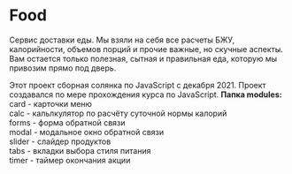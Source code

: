 # Food
Сервис доставки еды. Мы взяли на себя все расчеты БЖУ, калорийности, объемов порций и прочие важные, но скучные аспекты. Вам остается только полезная, сытная и правильная еда, которую мы привозим прямо под дверь.                 

Этот проект сборная солянка по JavaScript с декабря 2021. Проект создавался по мере прохождения курса по JavaScript.
**Папка modules:**  
card - карточки меню  
calc - кальлкулятор по расчёту суточной нормы калорий  
forms - форма обратной связи  
modal - модальное окно обратной связи  
slider - слайдер продуктов  
tabs - вкладки выбора стиля питания  
timer - таймер окончания акции  
